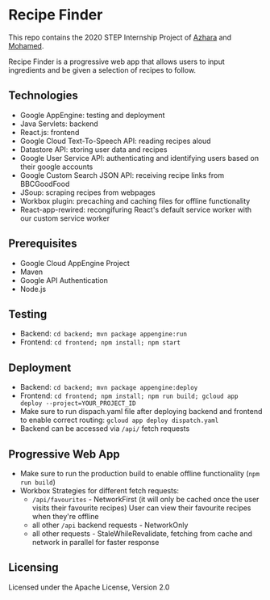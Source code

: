 # Recipe Finder
This repo contains the 2020 STEP Internship Project of [Azhara](https://github.com/azhara-a) and [Mohamed](https://github.com/mam249).

Recipe Finder is a progressive web app that allows users to input ingredients and be given a selection of recipes to follow. 

## Technologies
  - Google AppEngine: testing and deployment
  - Java Servlets: backend
  - React.js: frontend
  - Google Cloud Text-To-Speech API: reading recipes aloud
  - Datastore API: storing user data and recipes
  - Google User Service API: authenticating and identifying users based on their google accounts
  - Google Custom Search JSON API: receiving recipe links from BBCGoodFood
  - JSoup: scraping recipes from webpages
  - Workbox plugin: precaching and caching files for offline functionality
  - React-app-rewired: recongifuring React's default service worker with our custom service worker

## Prerequisites
  - Google Cloud AppEngine Project
  - Maven
  - Google API Authentication
  - Node.js

## Testing
  - Backend: `cd backend; mvn package appengine:run`
  - Frontend: `cd frontend; npm install; npm start`
  
## Deployment
  - Backend: `cd backend; mvn package appengine:deploy`
  - Frontend: `cd frontend; npm install; npm run build; gcloud app deploy --project=YOUR_PROJECT_ID`
  - Make sure to run dispach.yaml file after deploying backend and frontend to enable correct routing: `gcloud app deploy dispatch.yaml`
  - Backend can be accessed via `/api/` fetch requests

## Progressive Web App
  - Make sure to run the production build to enable offline functionality (`npm run build`)
  - Workbox Strategies for different fetch requests:
    - `/api/favourites` - NetworkFirst (it will only be cached once the user visits their favourite recipes) User can view their favourite recipes when they're offline
    - all other `/api` backend requests - NetworkOnly
    - all other requests - StaleWhileRevalidate, fetching from cache and network in parallel for faster response

## Licensing
 Licensed under the Apache License, Version 2.0
